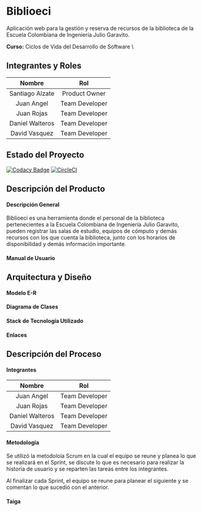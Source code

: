 # Biblioeci

Aplicación web para la gestión y reserva de recursos de la biblioteca de la Escuela Colombiana de Ingeniería Julio Garavito.

**Curso:** Ciclos de Vida del Desarrollo de Software \

## Integrantes y Roles

|     Nombre    |     Rol         |
|:--------------:|:-------------: |
|Santiago Alzate|Product Owner    |
|Juan Angel |Team Developer       |
|Juan Rojas |Team Developer       |
|Daniel Walteros |Team Developer  |
|David Vasquez |Team Developer    |



## Estado del Proyecto

[![Codacy Badge](https://api.codacy.com/project/badge/Grade/18f5757fdb6e4b41a0e297e42438781e)](https://www.codacy.com/manual/Silenrate/Biblioeci?utm_source=github.com&amp;utm_medium=referral&amp;utm_content=CVDSTEAM-ERROR-404/Biblioeci&amp;utm_campaign=Badge_Grade)
[![CircleCI](https://circleci.com/gh/CVDSTEAM-ERROR-404/Biblioeci.svg?style=svg)](https://circleci.com/gh/CVDSTEAM-ERROR-404/Biblioeci)

## Descripción del Producto

#### Descripción General
Biblioeci es una herramienta donde el personal de la biblioteca pertenecientes a la Escuela Colombiana de Ingeniería Julio Garavito, pueden registrar las salas de estudio, equipos de cómputo y demás recursos con los que cuenta la biblioteca, junto con los horarios de disponibilidad y demás información importante.

#### Manual de Usuario

## Arquitectura y Diseño

#### Modelo E-R

#### Diagrama de Clases


#### Stack de Tecnología Utilizado

#### Enlaces

## Descripción del Proceso
#### Integrantes

|     Nombre    |     Rol         |
|:--------------:|:-------------: |
|Juan Angel |Team Developer       |
|Juan Rojas |Team Developer       |
|Daniel Walteros |Team Developer  |
|David Vasquez |Team Developer    |

#### Metodología
Se utilizó la metodoloía Scrum en la cual el equipo se reune y planea lo que se realizará en el Sprint, se discute lo que es necesario para realizar la historia de usuario y se reparten las tareas entre los integrantes.
 
 Al finalizar cada Sprint, el equipo se reune para planear el siguiente y se comentan lo que sucedió con el anterior.
 
 #### Taiga
